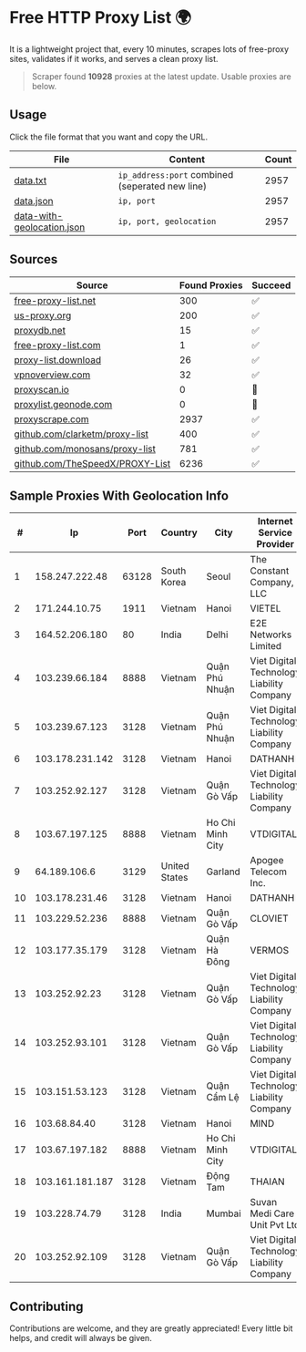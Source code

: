 
# Free HTTP Proxy List 🌍

It is a lightweight project that, every 10 minutes, scrapes lots of free-proxy sites, validates if it works, and serves a clean proxy list.


> Scraper found **10928** proxies at the latest update. Usable proxies are below.

## Usage

Click the file format that you want and copy the URL.


|File|Content|Count|
|----|-------|-----|
|[data.txt](https://raw.githubusercontent.com/themiralay/Proxy-List-World/master/data.txt)|`ip_address:port` combined (seperated new line)|2957|
|[data.json](https://raw.githubusercontent.com/themiralay/Proxy-List-World/master/data.json)|`ip, port`|2957|
|[data-with-geolocation.json](https://raw.githubusercontent.com/themiralay/Proxy-List-World/master/data-with-geolocation.json)|`ip, port, geolocation`|2957|

## Sources

|Source|Found Proxies|Succeed|
|------|-------------|-------|
|[free-proxy-list.net](https://free-proxy-list.net)|300|✅|
|[us-proxy.org](https://www.us-proxy.org)|200|✅|
|[proxydb.net](http://proxydb.net)|15|✅|
|[free-proxy-list.com](https://free-proxy-list.com/?page=&port=&type%5B%5D=http&type%5B%5D=https&up_time=0&search=Search)|1|✅|
|[proxy-list.download](https://www.proxy-list.download/HTTP)|26|✅|
|[vpnoverview.com](https://vpnoverview.com/privacy/anonymous-browsing/free-proxy-servers)|32|✅|
|[proxyscan.io](https://www.proxyscan.io)|0|🚫|
|[proxylist.geonode.com](https://proxylist.geonode.com/api/proxy-list?limit=300&page=1&sort_by=lastChecked&sort_type=desc&protocols=http,https)|0|🚫|
|[proxyscrape.com](https://api.proxyscrape.com/v2/?request=displayproxies&protocol=http&timeout=10000&country=all&ssl=all&anonymity=all)|2937|✅|
|[github.com/clarketm/proxy-list](https://raw.githubusercontent.com/clarketm/proxy-list/master/proxy-list-raw.txt)|400|✅|
|[github.com/monosans/proxy-list](https://raw.githubusercontent.com/monosans/proxy-list/main/proxies/http.txt)|781|✅|
|[github.com/TheSpeedX/PROXY-List](https://raw.githubusercontent.com/TheSpeedX/PROXY-List/master/http.txt)|6236|✅|


## Sample Proxies With Geolocation Info

|#|Ip|Port|Country|City|Internet Service Provider|
|-|--|----|-------|----|-------------------------|
|1|158.247.222.48|63128|South Korea|Seoul|The Constant Company, LLC|
|2|171.244.10.75|1911|Vietnam|Hanoi|VIETEL|
|3|164.52.206.180|80|India|Delhi|E2E Networks Limited|
|4|103.239.66.184|8888|Vietnam|Quận Phú Nhuận|Viet Digital Technology Liability Company|
|5|103.239.67.123|3128|Vietnam|Quận Phú Nhuận|Viet Digital Technology Liability Company|
|6|103.178.231.142|3128|Vietnam|Hanoi|DATHANH|
|7|103.252.92.127|3128|Vietnam|Quận Gò Vấp|Viet Digital Technology Liability Company|
|8|103.67.197.125|8888|Vietnam|Ho Chi Minh City|VTDIGITAL|
|9|64.189.106.6|3129|United States|Garland|Apogee Telecom Inc.|
|10|103.178.231.46|3128|Vietnam|Hanoi|DATHANH|
|11|103.229.52.236|8888|Vietnam|Quận Gò Vấp|CLOVIET|
|12|103.177.35.179|3128|Vietnam|Quận Hà Đông|VERMOS|
|13|103.252.92.23|3128|Vietnam|Quận Gò Vấp|Viet Digital Technology Liability Company|
|14|103.252.93.101|3128|Vietnam|Quận Gò Vấp|Viet Digital Technology Liability Company|
|15|103.151.53.123|3128|Vietnam|Quận Cẩm Lệ|Viet Digital Technology Liability Company|
|16|103.68.84.40|3128|Vietnam|Hanoi|MIND|
|17|103.67.197.182|8888|Vietnam|Ho Chi Minh City|VTDIGITAL|
|18|103.161.181.187|3128|Vietnam|Động Tam|THAIAN|
|19|103.228.74.79|3128|India|Mumbai|Suvan Medi Care Unit Pvt Ltd|
|20|103.252.92.109|3128|Vietnam|Quận Gò Vấp|Viet Digital Technology Liability Company|



## Contributing

Contributions are welcome, and they are greatly appreciated! Every
little bit helps, and credit will always be given.

